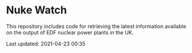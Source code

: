 # Nuke Watch

This repository includes code for retrieving the latest information available on the output of EDF nuclear power plants in the UK.

Last updated: 2021-04-23 00:35